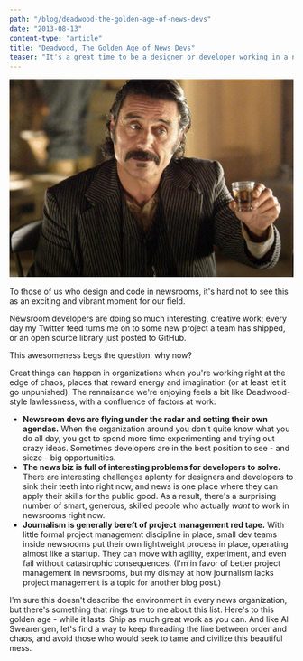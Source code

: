 ```yaml
---
path: "/blog/deadwood-the-golden-age-of-news-devs"
date: "2013-08-13"
content-type: "article"
title: "Deadwood, The Golden Age of News Devs"
teaser: "It's a great time to be a designer or developer working in a newsroom"
---
```


![I wouldn’t trust a man who wouldn’t try to steal a little..](./deadwood.jpg)

To those of us who design and code in newsrooms, it's hard not to see this as an exciting and vibrant moment for our field.

Newsroom developers are doing so much interesting, creative work; every day my Twitter feed turns me on to some new project a team has shipped, or an open source library just posted to GitHub.

This awesomeness begs the question: why now?

Great things can happen in organizations when you're working right at the edge of chaos, places that reward energy and imagination (or at least let it go unpunished). The rennaisance we're enjoying feels a bit like Deadwood-style lawlessness, with a confluence of factors at work:

- **Newsroom devs are flying under the radar and setting their own agendas.** When the organization around you don't quite know what you do all day, you get to spend more time experimenting and trying out crazy ideas. Sometimes developers are in the best position to see - and sieze - big opportunities.
- **The news biz is full of interesting problems for developers to solve.** There are interesting challenges aplenty for designers and developers to sink their teeth into right now, and news is one place where they can apply their skills for the public good. As a result, there's a surprising number of smart, generous, skilled people who actually _want_ to work in newsrooms right now.
- **Journalism is generally bereft of project management red tape.** With little formal project management discipline in place, small dev teams inside newsrooms put their own lightweight process in place, operating almost like a startup. They can move with agility, experiment, and even fail without catastrophic consequences. (I'm in favor of better project management in newsrooms, but my dismay at how journalism lacks project management is a topic for another blog post.)

I'm sure this doesn't describe the environment in every news organization, but there's something that rings true to me about this list. Here's to this golden age - while it lasts. Ship as much great work as you can. And like Al Swearengen, let's find a way to keep threading the line between order and chaos, and avoid those who would seek to tame and civilize this beautiful mess.

